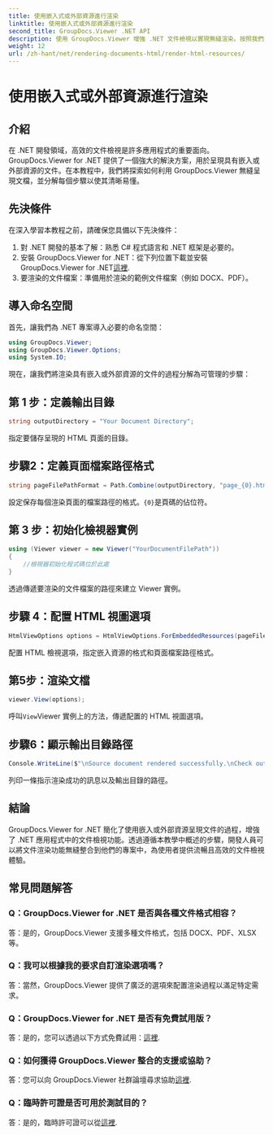 ```yaml
---
title: 使用嵌入式或外部資源進行渲染
linktitle: 使用嵌入式或外部資源進行渲染
second_title: GroupDocs.Viewer .NET API
description: 使用 GroupDocs.Viewer 增強 .NET 文件檢視以實現無縫渲染。按照我們的教學進行高效整合和卓越的用戶體驗。
weight: 12
url: /zh-hant/net/rendering-documents-html/render-html-resources/
---
```


# 使用嵌入式或外部資源進行渲染

## 介紹

在 .NET 開發領域，高效的文件檢視是許多應用程式的重要面向。 GroupDocs.Viewer for .NET 提供了一個強大的解決方案，用於呈現具有嵌入或外部資源的文件。在本教程中，我們將探索如何利用 GroupDocs.Viewer 無縫呈現文檔，並分解每個步驟以使其清晰易懂。

## 先決條件

在深入學習本教程之前，請確保您具備以下先決條件：

1. 對 .NET 開發的基本了解：熟悉 C# 程式語言和 .NET 框架是必要的。
2. 安裝 GroupDocs.Viewer for .NET：從下列位置下載並安裝 GroupDocs.Viewer for .NET[這裡](https://releases.groupdocs.com/viewer/net/).
3. 要渲染的文件檔案：準備用於渲染的範例文件檔案（例如 DOCX、PDF）。

## 導入命名空間

首先，讓我們為 .NET 專案導入必要的命名空間：

```csharp
using GroupDocs.Viewer;
using GroupDocs.Viewer.Options;
using System.IO;
```

現在，讓我們將渲染具有嵌入或外部資源的文件的過程分解為可管理的步驟：

## 第 1 步：定義輸出目錄

```csharp
string outputDirectory = "Your Document Directory";
```

指定要儲存呈現的 HTML 頁面的目錄。

## 步驟2：定義頁面檔案路徑格式

```csharp
string pageFilePathFormat = Path.Combine(outputDirectory, "page_{0}.html");
```

設定保存每個渲染頁面的檔案路徑的格式。`{0}`是頁碼的佔位符。

## 第 3 步：初始化檢視器實例

```csharp
using (Viewer viewer = new Viewer("YourDocumentFilePath"))
{
    //檢視器初始化程式碼位於此處
}
```

透過傳遞要渲染的文件檔案的路徑來建立 Viewer 實例。

## 步驟 4：配置 HTML 視圖選項

```csharp
HtmlViewOptions options = HtmlViewOptions.ForEmbeddedResources(pageFilePathFormat);
```

配置 HTML 檢視選項，指定嵌入資源的格式和頁面檔案路徑格式。

## 第5步：渲染文檔

```csharp
viewer.View(options);
```

呼叫`View`Viewer 實例上的方法，傳遞配置的 HTML 視圖選項。

## 步驟6：顯示輸出目錄路徑

```csharp
Console.WriteLine($"\nSource document rendered successfully.\nCheck output in: {outputDirectory}");
```

列印一條指示渲染成功的訊息以及輸出目錄的路徑。

## 結論

GroupDocs.Viewer for .NET 簡化了使用嵌入或外部資源呈現文件的過程，增強了 .NET 應用程式中的文件檢視功能。透過遵循本教學中概述的步驟，開發人員可以將文件渲染功能無縫整合到他們的專案中，為使用者提供流暢且高效的文件檢視體驗。

## 常見問題解答

### Q：GroupDocs.Viewer for .NET 是否與各種文件格式相容？

答：是的，GroupDocs.Viewer 支援多種文件格式，包括 DOCX、PDF、XLSX 等。

### Q：我可以根據我的要求自訂渲染選項嗎？

答：當然，GroupDocs.Viewer 提供了廣泛的選項來配置渲染過程以滿足特定需求。

### Q：GroupDocs.Viewer for .NET 是否有免費試用版？

答：是的，您可以透過以下方式免費試用：[這裡](https://releases.groupdocs.com/).

### Q：如何獲得 GroupDocs.Viewer 整合的支援或協助？

答：您可以向 GroupDocs.Viewer 社群論壇尋求協助[這裡](https://forum.groupdocs.com/c/viewer/9).

### Q：臨時許可證是否可用於測試目的？

答：是的，臨時許可證可以從[這裡](https://purchase.groupdocs.com/temporary-license/).
